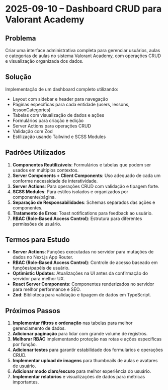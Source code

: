 # 2025-09-10 – Dashboard CRUD para Valorant Academy

## Problema
Criar uma interface administrativa completa para gerenciar usuários, aulas e categorias de aulas no sistema Valorant Academy, com operações CRUD e visualização organizada dos dados.

## Solução
Implementação de um dashboard completo utilizando:
- Layout com sidebar e header para navegação
- Páginas específicas para cada entidade (users, lessons, lessonCategories)
- Tabelas com visualização de dados e ações
- Formulários para criação e edição
- Server Actions para operações CRUD
- Validação com Zod
- Estilização usando Tailwind e SCSS Modules

## Padrões Utilizados
1. **Componentes Reutilizáveis**: Formulários e tabelas que podem ser usados em múltiplos contextos.
2. **Server Components + Client Components**: Uso adequado de cada um conforme necessidade de interatividade.
3. **Server Actions**: Para operações CRUD com validação e tipagem forte.
4. **SCSS Modules**: Para estilos isolados e organizados por componente/página.
5. **Separação de Responsabilidades**: Schemas separados das ações e componentes.
6. **Tratamento de Erros**: Toast notifications para feedback ao usuário.
7. **RBAC (Role-Based Access Control)**: Estrutura para diferentes permissões de usuário.

## Termos para Estudo
- **Server Actions**: Funções executadas no servidor para mutações de dados no Next.js App Router.
- **RBAC (Role-Based Access Control)**: Controle de acesso baseado em funções/papéis de usuário.
- **Optimistic Updates**: Atualizações na UI antes da confirmação do servidor para melhor UX.
- **React Server Components**: Componentes renderizados no servidor para melhor performance e SEO.
- **Zod**: Biblioteca para validação e tipagem de dados em TypeScript.

## Próximos Passos
1. **Implementar filtros e ordenação** nas tabelas para melhor gerenciamento de dados.
2. **Adicionar paginação** para lidar com grande volume de registros.
3. **Melhorar RBAC** implementando proteção nas rotas e ações específicas por função.
4. **Adicionar testes** para garantir estabilidade dos formulários e operações CRUD.
5. **Implementar upload de imagens** para thumbnails de aulas e avatares de usuário.
6. **Adicionar modo claro/escuro** para melhor experiência do usuário.
7. **Implementar relatórios** e visualizações de dados para métricas importantes.
